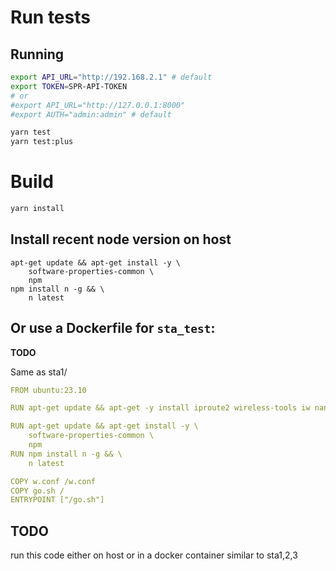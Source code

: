 # Run tests

## Running

```sh
export API_URL="http://192.168.2.1" # default
export TOKEN=SPR-API-TOKEN
# or
#export API_URL="http://127.0.0.1:8000"
#export AUTH="admin:admin" # default

yarn test
yarn test:plus
```

# Build

```sh
yarn install
```

## Install recent node version on host

```
apt-get update && apt-get install -y \
    software-properties-common \
    npm
npm install n -g && \
    n latest
```

## Or use a Dockerfile for `sta_test`:

**TODO**

Same as sta1/

```yaml
FROM ubuntu:23.10

RUN apt-get update && apt-get -y install iproute2 wireless-tools iw nano tcpdump inetutils-ping netcat wpasupplicant curl hostapd isc-dhcp-client

RUN apt-get update && apt-get install -y \
    software-properties-common \
    npm
RUN npm install n -g && \
    n latest

COPY w.conf /w.conf
COPY go.sh /
ENTRYPOINT ["/go.sh"]
```

## TODO

run this code either on host or in a docker container similar to sta1,2,3
